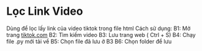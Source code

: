 # Lọc Link Video
Dùng để lọc lấy link của video tiktok trong file html
Cách sử dụng:
B1: Mở trang [tiktok.com](https://www.tiktok.com/)
B2: Tìm kiếm video
B3: Lưu trang web ( Ctrl + S)
B4: Chạy file .py mới tải về
B5: Chọn file đã lưu ở B3
B6: Chọn folder để lưu
